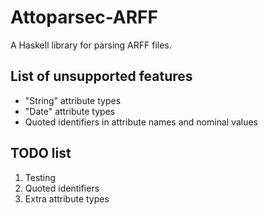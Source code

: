 # Attoparsec-ARFF
A Haskell library for parsing ARFF files.

## List of unsupported features

  - "String" attribute types
  - "Date" attribute types
  - Quoted identifiers in attribute names and nominal values

## TODO list
  
  1. Testing
  2. Quoted identifiers
  3. Extra attribute types
